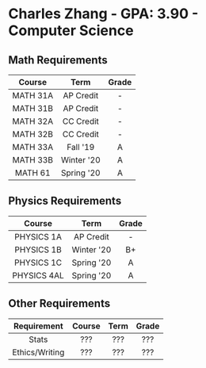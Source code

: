 # Charles Zhang - GPA: 3.90 - Computer Science

## Math Requirements
| Course | Term | Grade | 
|:---:|:---:|:---:|
| MATH 31A | AP Credit | - |
| MATH 31B | AP Credit | - |
| MATH 32A | CC Credit | - |
| MATH 32B | CC Credit | - |
| MATH 33A | Fall '19 | A |
| MATH 33B | Winter '20 | A |
| MATH 61 | Spring '20 | A |

## Physics Requirements
| Course | Term | Grade | 
|:---:|:---:|:---:|
| PHYSICS 1A | AP Credit | - |
| PHYSICS 1B | Winter '20 | B+ |
| PHYSICS 1C | Spring '20 | A |
| PHYSICS 4AL | Spring '20 | A |

## Other Requirements
| Requirement | Course | Term | Grade | 
|:---:|:---:|:---:|:---:|
| Stats | ??? | ??? | ??? |
| Ethics/Writing | ??? | ??? | ??? |
